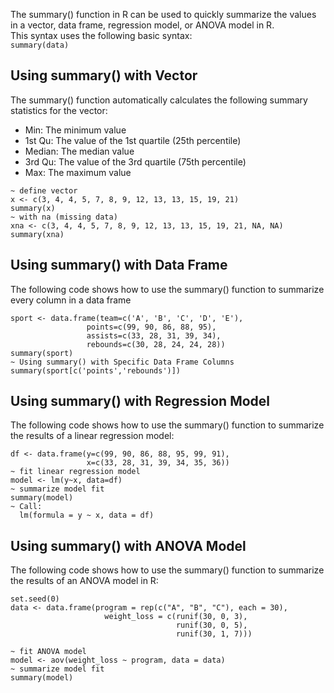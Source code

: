 The summary() function in R can be used to quickly summarize the values in a vector, data frame, regression model, or ANOVA model in R.<br>
This syntax uses the following basic syntax: <br>
```summary(data)``` <br>
## Using summary() with Vector
The summary() function automatically calculates the following summary statistics for the vector:
- Min: The minimum value
- 1st Qu: The value of the 1st quartile (25th percentile)
- Median: The median value
- 3rd Qu: The value of the 3rd quartile (75th percentile)
- Max: The maximum value
```
~ define vector
x <- c(3, 4, 4, 5, 7, 8, 9, 12, 13, 13, 15, 19, 21)
summary(x)
~ with na (missing data)
xna <- c(3, 4, 4, 5, 7, 8, 9, 12, 13, 13, 15, 19, 21, NA, NA)
summary(xna)
```
## Using summary() with Data Frame
The following code shows how to use the summary() function to summarize every column in a data frame
```
sport <- data.frame(team=c('A', 'B', 'C', 'D', 'E'),
                 points=c(99, 90, 86, 88, 95),
                 assists=c(33, 28, 31, 39, 34),
                 rebounds=c(30, 28, 24, 24, 28))
summary(sport)
~ Using summary() with Specific Data Frame Columns
summary(sport[c('points','rebounds')])
```
## Using summary() with Regression Model
The following code shows how to use the summary() function to summarize the results of a linear regression model:
```
df <- data.frame(y=c(99, 90, 86, 88, 95, 99, 91),
                 x=c(33, 28, 31, 39, 34, 35, 36))
~ fit linear regression model
model <- lm(y~x, data=df)
~ summarize model fit
summary(model)
~ Call:
  lm(formula = y ~ x, data = df)
```
## Using summary() with ANOVA Model
The following code shows how to use the summary() function to summarize the results of an ANOVA model in R:
```
set.seed(0)
data <- data.frame(program = rep(c("A", "B", "C"), each = 30),
                     weight_loss = c(runif(30, 0, 3),
                                     runif(30, 0, 5),
                                     runif(30, 1, 7)))
  
~ fit ANOVA model
model <- aov(weight_loss ~ program, data = data)
~ summarize model fit
summary(model)
```
